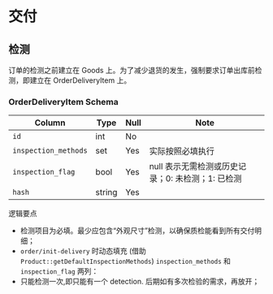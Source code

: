 # 交付

检测
---------------------------------------------------------------------------
订单的检测之前建立在 Goods 上。为了减少退货的发生，强制要求订单出库前检测，即建立在 OrderDeliveryItem 上。

### OrderDeliveryItem Schema
Column                              | Type      | Null | Note
------------------------------------|-----------|------|-------
`id`                                | int       | No   | 
`inspection_methods`                | set       | Yes  | 实际按照必填执行
`inspection_flag`                   | bool      | Yes  | null 表示无需检测或历史记录；0: 未检测；1: 已检测
`hash`                              | string    | Yes  |

逻辑要点

- 检测项目为必填。最少应包含“外观尺寸”检测，以确保质检能看到所有交付明细；
- `order/init-delivery` 时动态填充 (借助 `Product::getDefaultInspectionMethods`) `inspection_methods` 和 `inspection_flag` 两列：
- 只能检测一次,即只能有一个 detection. 后期如有多次检验的需求，再放开；

